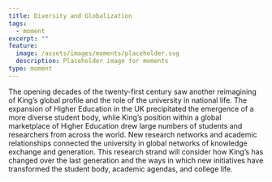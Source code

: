 ```yaml
---
title: Diversity and Globalization
tags:
  - moment
excerpt: ""
feature:
  image: /assets/images/moments/placeholder.svg
  description: Placeholder image for moments
type: moment
---
```


The opening decades of the twenty-first century saw another reimagining of King’s global profile and the role of the university in national life. The expansion of Higher Education in the UK precipitated the emergence of a more diverse student body, while King’s position within a global marketplace of Higher Education drew large numbers of students and researchers from across the world. New research networks and academic relationships connected the university in global networks of knowledge exchange and generation. This research strand will consider how King’s has changed over the last generation and the ways in which new initiatives have transformed the student body, academic agendas, and college life.
